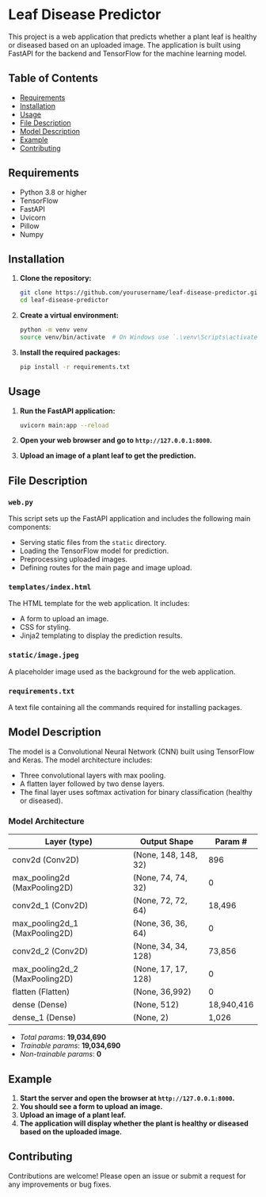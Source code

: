 # Leaf Disease Predictor

This project is a web application that predicts whether a plant leaf is healthy or diseased based on an uploaded image. The application is built using FastAPI for the backend and TensorFlow for the machine learning model.

## Table of Contents

- [Requirements](#requirements)
- [Installation](#installation)
- [Usage](#usage)
- [File Description](#file-description)
- [Model Description](#model-description)
- [Example](#example)
- [Contributing](#contributing)

## Requirements

- Python 3.8 or higher
- TensorFlow
- FastAPI
- Uvicorn
- Pillow
- Numpy

## Installation

1. **Clone the repository:**

    ```bash
    git clone https://github.com/yourusername/leaf-disease-predictor.git
    cd leaf-disease-predictor
    ```

2. **Create a virtual environment:**

    ```bash
    python -m venv venv
    source venv/bin/activate  # On Windows use `.\venv\Scripts\activate.ps1`
    ```

3. **Install the required packages:**

    ```bash
    pip install -r requirements.txt
    ```

## Usage

1. **Run the FastAPI application:**

    ```bash
    uvicorn main:app --reload
    ```

2. **Open your web browser and go to `http://127.0.0.1:8000`.**

3. **Upload an image of a plant leaf to get the prediction.**

## File Description

### `web.py`

This script sets up the FastAPI application and includes the following main components:
- Serving static files from the `static` directory.
- Loading the TensorFlow model for prediction.
- Preprocessing uploaded images.
- Defining routes for the main page and image upload.

### `templates/index.html`

The HTML template for the web application. It includes:
- A form to upload an image.
- CSS for styling.
- Jinja2 templating to display the prediction results.

### `static/image.jpeg`

A placeholder image used as the background for the web application.

### `requirements.txt`

A text file containing all the commands required for installing packages.

## Model Description

The model is a Convolutional Neural Network (CNN) built using TensorFlow and Keras. The model architecture includes:
- Three convolutional layers with max pooling.
- A flatten layer followed by two dense layers.
- The final layer uses softmax activation for binary classification (healthy or diseased).


### Model Architecture

| Layer (type)               | Output Shape           | Param #   |
|----------------------------|------------------------|-----------|
| conv2d (Conv2D)            | (None, 148, 148, 32)   | 896       |
| max_pooling2d (MaxPooling2D)| (None, 74, 74, 32)    | 0         |
| conv2d_1 (Conv2D)          | (None, 72, 72, 64)     | 18,496    |
| max_pooling2d_1 (MaxPooling2D)| (None, 36, 36, 64)  | 0         |
| conv2d_2 (Conv2D)          | (None, 34, 34, 128)    | 73,856    |
| max_pooling2d_2 (MaxPooling2D)| (None, 17, 17, 128) | 0         |
| flatten (Flatten)          | (None, 36,992)         | 0         |
| dense (Dense)              | (None, 512)            | 18,940,416|
| dense_1 (Dense)            | (None, 2)              | 1,026     |

- *Total params*: **19,034,690**
- *Trainable params*: **19,034,690**
- *Non-trainable params*: **0**

## Example

1. **Start the server and open the browser at `http://127.0.0.1:8000`.**
2. **You should see a form to upload an image.**
3. **Upload an image of a plant leaf.**
4. **The application will display whether the plant is healthy or diseased based on the uploaded image.**

## Contributing

Contributions are welcome! Please open an issue or submit a request for any improvements or bug fixes.

